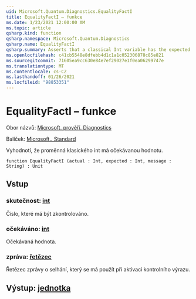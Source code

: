 ```yaml
---
uid: Microsoft.Quantum.Diagnostics.EqualityFactI
title: EqualityFactI – funkce
ms.date: 1/23/2021 12:00:00 AM
ms.topic: article
qsharp.kind: function
qsharp.namespace: Microsoft.Quantum.Diagnostics
qsharp.name: EqualityFactI
qsharp.summary: Asserts that a classical Int variable has the expected value.
ms.openlocfilehash: c41cb5548e8dfebb4d1c1a1c052306878c85e821
ms.sourcegitcommit: 71605ea9cc630e84e7ef29027e1f0ea06299747e
ms.translationtype: MT
ms.contentlocale: cs-CZ
ms.lasthandoff: 01/26/2021
ms.locfileid: "98853351"
---
```

# <a name="equalityfacti-function"></a>EqualityFactI – funkce

Obor názvů: [Microsoft. prověří. Diagnostics](xref:Microsoft.Quantum.Diagnostics)

Balíček: [Microsoft.. Standard](https://nuget.org/packages/Microsoft.Quantum.Standard)


Vyhodnotí, že proměnná klasického int má očekávanou hodnotu.

```qsharp
function EqualityFactI (actual : Int, expected : Int, message : String) : Unit
```


## <a name="input"></a>Vstup

### <a name="actual--int"></a>skutečnost: [int](xref:microsoft.quantum.lang-ref.int)

Číslo, které má být zkontrolováno.


### <a name="expected--int"></a>očekáváno: [int](xref:microsoft.quantum.lang-ref.int)

Očekávaná hodnota.


### <a name="message--string"></a>zpráva: [řetězec](xref:microsoft.quantum.lang-ref.string)

Řetězec zprávy o selhání, který se má použít při aktivaci kontrolního výrazu.



## <a name="output--unit"></a>Výstup: [jednotka](xref:microsoft.quantum.lang-ref.unit)

